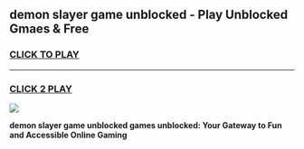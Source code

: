 
## demon slayer game unblocked - Play Unblocked Gmaes & Free
<h3>
<a href="https://news.freeplayer.one?title=demon_slayer_game_unblocked&ref=23F">CLICK TO PLAY</a></h3>
<hr>

<h3>
<a href="https://news.freeplayer.one?title=demon_slayer_game_unblocked&ref=23F">CLICK 2 PLAY</a>
  
</h3>

<a href="https://news.freeplayer.one?title=demon_slayer_game_unblocked&ref=23F/"><img src="https://clearcache.store/games.png"></a>


**demon slayer game unblocked games unblocked: Your Gateway to Fun and Accessible Online Gaming**
